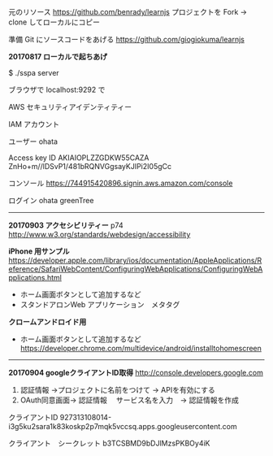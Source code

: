 元のリソース
https://github.com/benrady/learnjs
プロジェクトを Fork  -> clone してローカルにコピー

準備
Git にソースコードをあげる
https://github.com/giogiokuma/learnjs



**20170817 ローカルで起ちあげ**

$ ./sspa server 

ブラウザで localhost:9292 で

AWS セキュリティアイデンティティー

IAM  アカウント

ユーザー
ohata


Access key ID
AKIAIOPLZZGDKW55CAZA
ZnHo+m//lDSvP1/481bRQNVGgsayKJIPi2I05gCc


コンソール
https://744915420896.signin.aws.amazon.com/console

ログイン 
ohata
greenTree



-----------
**20170903  アクセシビリティー**
p74 
http://www.w3.org/standards/webdesign/accessibility



**iPhone 用サンプル**
https://developer.apple.com/library/ios/documentation/AppleApplications/Reference/SafariWebContent/ConfiguringWebApplications/ConfiguringWebApplications.html

-  ホーム画面ボタンとして追加するなど
- スタンドアロンWeb アプリケーション　メタタグ
<meta name="apple-mobile-web-app-capable" content="yes">

**クロームアンドロイド用**
-  ホーム画面ボタンとして追加するなど
https://developer.chrome.com/multidevice/android/installtohomescreen


-----------
**20170904 googleクライアントID取得**
http://console.developers.google.com
1. 認証情報 ->プロジェクトに名前をつけて -> APIを有効にする
2. OAuth同意画面->  認証情報　 サービス名を入力　-> 認証情報を作成

クライアントID
927313108014-i3g5ku2sara1k83koskp2p7mqk5vccsq.apps.googleusercontent.com


クライアント　シークレット
b3TCSBMD9bDJlMzsPKBOy4iK
